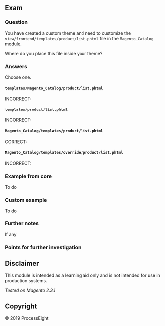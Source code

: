 ## Exam

### Question

You have created a custom theme and need to customize the `view/frontend/templates/product/list.phtml` file in the `Magento_Catalog` module.

Where do you place this file inside your theme?

### Answers

Choose one.

#### `templates/Magento_Catalog/product/list.phtml`
INCORRECT: 
#### `templates/product/list.phtml`
INCORRECT: 
#### `Magento_Catalog/templates/product/list.phtml`
CORRECT:  
#### `Magento_Catalog/templates/override/product/list.phtml`
INCORRECT:  

### Example from core
To do

### Custom example
To do

### Further notes
If any

### Points for further investigation

## Disclaimer
This module is intended as a learning aid only and is not intended for use in production systems.

_Tested on Magento 2.3.1_

## Copyright
&copy; 2019 ProcessEight

